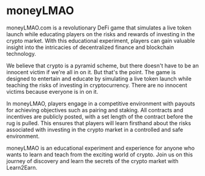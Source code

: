 # moneyLMAO
moneyLMAO.com is a revolutionary DeFi game that simulates a live token launch while educating players on the risks and rewards of investing in the crypto market. With this educational experiment, players can gain valuable insight into the intricacies of decentralized finance and blockchain technology.

We believe that crypto is a pyramid scheme, but there doesn't have to be an innocent victim if we're all in on it. But that's the point. The game is designed to entertain and educate by simulating a live token launch while teaching the risks of investing in cryptocurrency. There are no innocent victims because everyone is in on it.

In moneyLMAO, players engage in a competitive environment with payouts for achieving objectives such as pairing and staking. All contracts and incentives are publicly posted, with a set length of the contract before the rug is pulled. This ensures that players will learn firsthand about the risks associated with investing in the crypto market in a controlled and safe environment.

moneyLMAO is an educational experiment and experience for anyone who wants to learn and teach from the exciting world of crypto. Join us on this journey of discovery and learn the secrets of the crypto market with Learn2Earn.
